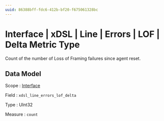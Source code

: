 ```yaml
---
uuid: 86388bff-fdc6-412b-bf20-f675061328bc
---
```

# Interface | xDSL | Line | Errors | LOF | Delta Metric Type

Count of the number of Loss of Framing failures since agent reset.

## Data Model

Scope
: [Interface](../../../../../../metric-scopes-reference/interface.md)

Field
: `xdsl_line_errors_lof_delta`

Type
: UInt32

Measure
: `count`
